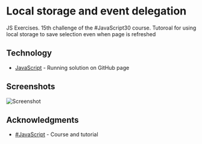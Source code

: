 # Local storage and event delegation

JS Exercises. 15th challenge of the #JavaScript30 course. Tutoroal for using local storage to save selection even when page is refreshed

## Technology

* [JavaScript](https://kmthorsnes.github.io/15-localstorage-and-event-delegation/) - Running solution on GitHub page

## Screenshots
![Screenshot](https://github.com/kmthorsnes/15-localstorage-and-event-delegation/blob/master/screenshots/gif1.gif?raw=true "Optional title")

## Acknowledgments

* [#JavaScript](https://javascript30.com/) - Course and tutorial